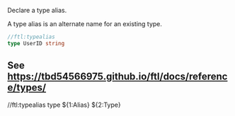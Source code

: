 Declare a type alias.

A type alias is an alternate name for an existing type.

```go
//ftl:typealias
type UserID string
```

See https://tbd54566975.github.io/ftl/docs/reference/types/
---

//ftl:typealias
type ${1:Alias} ${2:Type}
